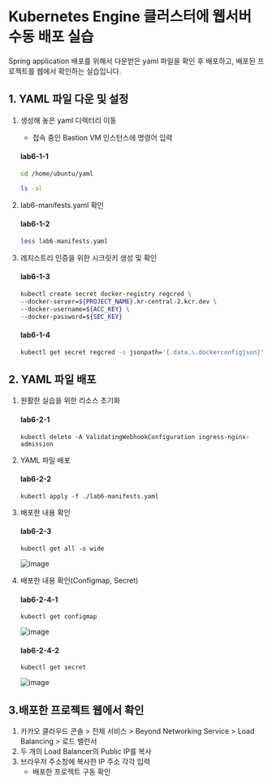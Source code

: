 
# Kubernetes Engine 클러스터에 웹서버 수동 배포 실습

Spring application 배포를 위해서 다운받은 yaml 파일을 확인 후 배포하고, 배포된 프로젝트를 웹에서 확인하는 실습입니다.


## 1. YAML 파일 다운 및 설정
1. 생성해 놓은 yaml 디렉터리 이동
   - 접속 중인 Bastion VM 인스턴스에 명령어 입력

   #### **lab6-1-1**
   ```bash
   cd /home/ubuntu/yaml
   ```
   ```bash
   ls -al
   ```
   
2. lab6-manifests.yaml 확인
   #### **lab6-1-2**
   ```bash
   less lab6-manifests.yaml
   ```

3. 레지스트리 인증을 위한 시크릿키 생성 및 확인
   #### **lab6-1-3**
   ```bash
   kubectl create secret docker-registry regcred \
   --docker-server=${PROJECT_NAME}.kr-central-2.kcr.dev \
   --docker-username=${ACC_KEY} \
   --docker-password=${SEC_KEY}
   ```
   #### **lab6-1-4**
   ```bash
   kubectl get secret regcred -o jsonpath='{.data.\.dockerconfigjson}' | base64 --decode | jq
   ```

## 2. YAML 파일 배포
1. 원활한 실습을 위한 리소스 초기화
   #### **lab6-2-1**
   ```
   kubectl delete -A ValidatingWebhookConfiguration ingress-nginx-admission
   ```

2. YAML 파일 배포
   #### **lab6-2-2**
   ```
   kubectl apply -f ./lab6-manifests.yaml
   ```

3. 배포한 내용 확인
   #### **lab6-2-3**
   ```
   kubectl get all -o wide
   ```
     ![image](https://github.com/kakaocloud-edu/tutorial/assets/128004136/8525ee31-2830-468f-91b7-830cb82aae4a)

  
4. 배포한 내용 확인(Configmap, Secret)
   #### **lab6-2-4-1**
   ```
   kubectl get configmap
   ```
     ![image](https://github.com/kakaocloud-edu/tutorial/assets/128004136/f021405c-a8e5-4d85-b279-79e7084dce46)

   #### **lab6-2-4-2**
   ```
   kubectl get secret
   ```
     ![image](https://github.com/kakaocloud-edu/tutorial/assets/128004136/b6b45faa-2275-44e4-a423-7555e6889661)

## 3.배포한 프로젝트 웹에서 확인

 1. 카카오 클라우드 콘솔 > 전체 서비스 > Beyond Networking Service > Load Balancing > 로드 밸런서
 2. 두 개의 Load Balancer의 Public IP를 복사
 3. 브라우저 주소창에 복사한 IP 주소 각각 입력
    - 배포한 프로젝트 구동 확인

